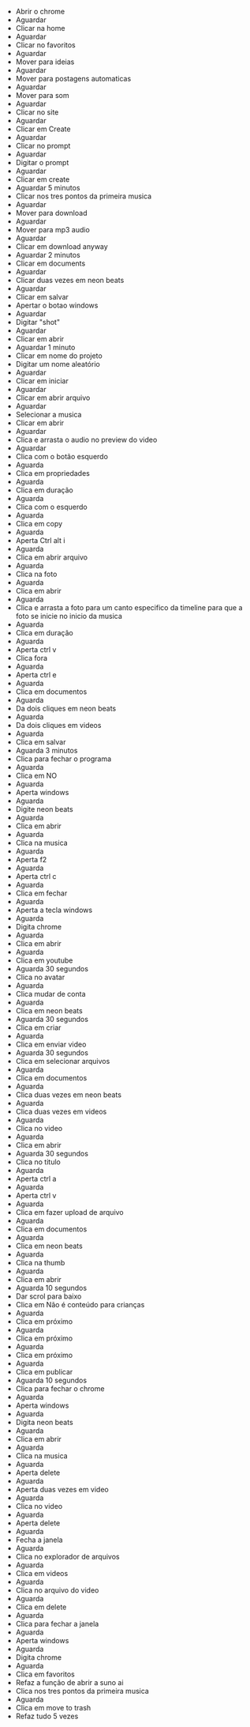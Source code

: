 * Abrir o chrome
* Aguardar
* Clicar na home
* Aguardar
* Clicar no favoritos
* Aguardar
* Mover para ideias
* Aguardar
* Mover para postagens automaticas
* Aguardar
* Mover para som
* Aguardar
* Clicar no site
* Aguardar
* Clicar em Create
* Aguardar
* Clicar no prompt
* Aguardar
* Digitar o prompt
* Aguardar
* Clicar em create
* Aguardar 5 minutos
* Clicar nos tres pontos da primeira musica
* Aguardar
* Mover para download
* Aguardar
* Mover para mp3 audio
* Aguardar
* Clicar em download anyway
* Aguardar 2 minutos
* Clicar em documents
* Aguardar
* Clicar duas vezes em neon beats
* Aguardar
* Clicar em salvar
* Apertar o botao windows
* Aguardar
* Digitar "shot"
* Aguardar
* Clicar em abrir
* Aguardar 1 minuto
* Clicar em nome do projeto
* Digitar um nome aleatório
* Aguardar
* Clicar em iniciar
* Aguardar
* Clicar em abrir arquivo
* Aguardar
* Selecionar a musica
* Clicar em abrir
* Aguardar
* Clica e arrasta o audio no preview do video
* Aguardar
* Clica com o botão esquerdo
* Aguarda
* Clica em propriedades
* Aguarda
* Clica em duração
* Aguarda
* Clica com o esquerdo
* Aguarda
* Clica em copy
* Aguarda
* Aperta Ctrl alt i
* Aguarda
* Clica em abrir arquivo
* Aguarda
* Clica na foto
* Aguarda
* Clica em abrir
* Aguarda
* Clica e arrasta a foto para um canto especifico da timeline para que a foto se inicie no inicio da musica
* Aguarda
* Clica em duração
* Aguarda
* Aperta ctrl v
* Clica fora
* Aguarda
* Aperta ctrl e
* Aguarda
* Clica em documentos
* Aguarda
* Da dois cliques em neon beats
* Aguarda
* Da dois cliques em videos
* Aguarda
* Clica em salvar
* Aguarda 3 minutos
* Clica para fechar o programa
* Aguarda
* Clica em NO
* Aguarda
* Aperta windows
* Aguarda
* Digite neon beats
* Aguarda
* Clica em abrir
* Aguarda
* Clica na musica
* Aguarda
* Aperta f2
* Aguarda
* Aperta ctrl c
* Aguarda
* Clica em fechar
* Aguarda
* Aperta a tecla windows
* Aguarda
* Digita chrome
* Aguarda
* Clica em abrir
* Aguarda
* Clica em youtube
* Aguarda 30 segundos
* Clica no avatar
* Aguarda
* Clica mudar de conta
* Aguarda
* Clica em neon beats
* Aguarda 30 segundos
* Clica em criar
* Aguarda
* Clica em enviar video
* Aguarda 30 segundos
* Clica em selecionar arquivos
* Aguarda
* Clica em documentos
* Aguarda
* Clica duas vezes em neon beats
* Aguarda
* Clica duas vezes em videos
* Aguarda
* Clica no video
* Aguarda
* Clica em abrir
* Aguarda 30 segundos
* Clica no titulo
* Aguarda
* Aperta ctrl a
* Aguarda
* Aperta ctrl v
* Aguarda
* Clica em fazer upload de arquivo
* Aguarda
* Clica em documentos
* Aguarda
* Clica em neon beats
* Aguarda
* Clica na thumb
* Aguarda
* Clica em abrir
* Aguarda 10 segundos
* Dar scrol para baixo
* Clica em Não é conteúdo para crianças
* Aguarda
* Clica em próximo
* Aguarda
* Clica em próximo
* Aguarda
* Clica em próximo
* Aguarda
* Clica em publicar
* Aguarda 10 segundos
* Clica para fechar o chrome
* Aguarda
* Aperta windows
* Aguarda
* Digita neon beats
* Aguarda
* Clica em abrir
* Aguarda
* Clica na musica
* Aguarda
* Aperta delete
* Aguarda
* Aperta duas vezes em video
* Aguarda
* Clica no video
* Aguarda
* Aperta delete
* Aguarda
* Fecha a janela
* Aguarda
* Clica no explorador de arquivos
* Aguarda
* Clica em videos
* Aguarda
* Clica no arquivo do video
* Aguarda
* Clica em delete
* Aguarda
* Clica para fechar a janela
* Aguarda
* Aperta windows
* Aguarda
* Digita chrome
* Aguarda
* Clica em favoritos
* Refaz a função de abrir a suno ai
* Clica nos tres pontos da primeira musica
* Aguarda
* Clica em move to trash
* Refaz tudo 5 vezes